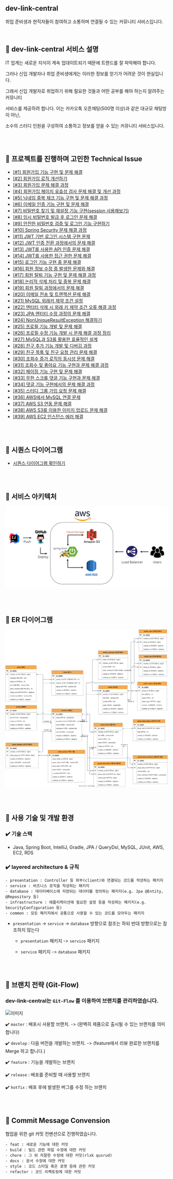 ## dev-link-central

취업 준비생과 현직자들이 참여하고 소통하며 연결될 수 있는 커뮤니티 서비스입니다.

<br/>

## 📌 dev-link-central 서비스 설명

IT 업계는 새로운 지식이 계속 업데이트되기 때문에 트렌드를 잘 파악해야 합니다. 

그러나 신입 개발자나 취업 준비생에게는 이러한 정보를 얻기가 어려운 것이 현실입니다.


그래서 신입 개발자로 취업하기 위해 필요한 것들과 어떤 공부를 해야 하는지 알려주는 커뮤니티 

서비스를 제공하려 합니다. 이는 카카오톡 오픈채팅(500명 이상)과 같은 대규모 채팅방이 아닌, 

소수의 스터디 인원을 구성하여 소통하고 정보를 얻을 수 있는 커뮤니티 서비스입니다.

<br/><br/>

## 📌 프로젝트를 진행하며 고민한 Technical Issue

- [[#1] 회원가입 기능 구현 및 문제 해결](https://alstjr706.tistory.com/384)
- [[#2] 회원가입 로직 개선하기](https://alstjr706.tistory.com/387)
- [[#3] 회원가입 문제 해결 과정](https://alstjr706.tistory.com/388)
- [[#4] 회원가입 페이지 유효성 검사 문제 해결 및 개선 과정](https://alstjr706.tistory.com/408)
- [[#5] 닉네임 중복 체크 기능 구현 및 문제 해결 과정](https://alstjr706.tistory.com/377)
- [[#6] 이메일 인증 기능 구현 및 문제 해결](https://alstjr706.tistory.com/378)
- [[#7] 비밀번호 찾기 및 재설정 기능 구현(session 사용해보기)](https://alstjr706.tistory.com/379)
- [[#8] 임시 비밀번호 발급 후 로그인 문제 해결](https://alstjr706.tistory.com/386)
- [[#9] 안전한 비밀번호 검증 및 로그인 기능 구현하기](https://alstjr706.tistory.com/383)
- [[#10] Spring Security 문제 해결 과정](https://alstjr706.tistory.com/399)
- [[#11] JWT 기반 로그인 시스템 구현 문제](https://alstjr706.tistory.com/395)
- [[#12] JWT 인증 전환 과정에서의 문제 해결](https://alstjr706.tistory.com/407)
- [[#13] JWT를 사용한 API 인증 문제 해결](https://alstjr706.tistory.com/409)
- [[#14] JWT를 사용한 접근 권한 문제 해결](https://alstjr706.tistory.com/398)
- [[#15] 로그인 기능 구현 중 문제 해결](https://alstjr706.tistory.com/396)
- [[#16] 회원 정보 수정 중 발생한 문제와 해결](https://alstjr706.tistory.com/389)
- [[#17] 회원 탈퇴 기능 구현 및 문제 해결 과정](https://alstjr706.tistory.com/385)
- [[#18] 논리적 삭제 처리 및 중복 문제 해결](https://alstjr706.tistory.com/390)
- [[#19] 회원 탈퇴 과정에서의 문제 해결](https://alstjr706.tistory.com/403)
- [[#20] 이메일 전송 및 트랜잭션 문제 해결](https://alstjr706.tistory.com/381)
- [[#21] MySQL 외래키 제약 조건 설정](https://alstjr706.tistory.com/375)
- [[#22] 엔티티 삭제 시 외래 키 제약 조건 오류 해결 과정](https://alstjr706.tistory.com/393)
- [[#23] JPA 엔터티 수정 과정의 문제 해결](https://alstjr706.tistory.com/382)
- [[#24] NonUniqueResultException 해결하기](https://alstjr706.tistory.com/380)
- [[#25] 프로필 기능 개발 및 문제 해결](https://alstjr706.tistory.com/397)
- [[#26] 프로필 수정 기능 개발 시 문제 해결 과정 정리](https://alstjr706.tistory.com/400)
- [[#27] MySQL과 S3를 활용한 효율적인 설계](https://alstjr706.tistory.com/374)
- [[#28] 친구 추가 기능 개발 및 디버깅 과정](https://alstjr706.tistory.com/401)
- [[#29] 친구 목록 및 친구 요청 관리 문제 해결](https://alstjr706.tistory.com/410)
- [[#30] 조회수 증가 로직의 동시성 문제 해결](https://alstjr706.tistory.com/404)
- [[#31] 조회수 및 좋아요 기능 구현과 문제 해결 과정](https://alstjr706.tistory.com/392)
- [[#32] 페이징 기능 구현 및 문제 해결](https://alstjr706.tistory.com/391)
- [[#33] 무한 스크롤 댓글 기능 구현과 문제 해결](https://alstjr706.tistory.com/406)
- [[#34] 댓글 기능 구현에서의 문제 해결 과정](https://alstjr706.tistory.com/394)
- [[#35] 스터디 그룹 가입 요청 문제 해결](https://alstjr706.tistory.com/412)
- [[#36] AWS에서 MySQL 연결 문제](https://alstjr706.tistory.com/376)
- [[#37] AWS S3 연동 문제 해결](https://alstjr706.tistory.com/402)
- [[#38] AWS S3를 이용한 이미지 업로드 문제 해결](https://alstjr706.tistory.com/405)
- [[#39] AWS EC2 인스턴스 에러 해결](https://alstjr706.tistory.com/411)





<br/><br/>

## 📌 시퀀스 다이어그램

- [시퀀스 다이어그램 확인하기](https://github.com/f-lab-edu/dev-link-central/blob/master/demo/%EC%8B%9C%ED%80%80%EC%8A%A4.md)

<br/><br/>

## 📌 서비스 아키텍처

![이미지](/demo/아키텍처.png)

<br/><br/>

## 📌 ER 다이어그램

![이미지](/schema/project-erd.svg)

<br/><br/>

## 📌 사용 기술 및 개발 환경

### ✔️ 기술 스택

- Java, Spring Boot, IntelliJ, Gradle, JPA / QueryDsl, MySQL, JUnit, AWS, EC2, RDS


### ✔️ layered architecture & 규칙

```
- presentation : Controller 등 외부(client)와 연결되는 코드를 작성하는 패키지
- service : 비즈니스 로직을 작성하는 패키지
- database : 데이터베이스에 저장되는 데이터를 정의하는 패키지(e.g. Jpa @Entity, @Repository 등)
- infrastructure : 애플리케이션에 필요한 설정 등을 작성하는 패키지(e.g. SecurityConfiguration 등)
- common : 모든 패키지에서 공통으로 사용할 수 있는 코드를 모아두는 패키지
```

- `presentation` -> `service` -> `database` 방향으로 참조는 하되 반대 방향으로는 참조하지 않는다

  - `presentation` 패키지 -> `service` 패키지

  - `service` 패키지 -> `database` 패키지


<br/><br/>

## 📌 브랜치 전략 (Git-Flow)

### dev-link-central는 `Git-Flow` 를 이용하여 브랜치를 관리하였습니다.

![이미지](/demo/깃.png)

✔️ `master` : 배포시 사용할 브랜치. -> (완벽히 제품으로 출시될 수 있는 브랜치를 의미합니다)

✔️ `develop` : 다음 버전을 개발하는 브랜치. -> (feature에서 리뷰 완료한 브랜치를 Merge 하고 합니다.)

✔️ `feature` : 기능을 개발하는 브랜치

✔️ `release` : 배포를 준비할 때 사용할 브랜치

✔️ `hotfix` : 배포 후에 발생한 버그를 수정 하는 브랜치


<br/><br/>

## 📌 Commit Message Convension

협업을 위한 git 커밋 컨벤션으로 진행하였습니다.

```
- feat : 새로운 기능에 대한 커밋
- build : 빌드 관련 파일 수정에 대한 커밋
- chore : 그 외 자잘한 수정에 대한 커밋(rlxk qusrud)
- docs : 문서 수정에 대한 커밋
- style : 코드 스타일 혹은 포맷 등에 관한 커밋
- refactor : 코드 리팩토링에 대한 커밋
```
